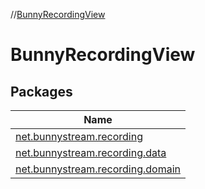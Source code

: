 //[BunnyRecordingView](index.md)

# BunnyRecordingView

## Packages

| Name |
|---|
| [net.bunnystream.recording](-bunny-recording-view/net.bunnystream.recording/index.md) |
| [net.bunnystream.recording.data](-bunny-recording-view/net.bunnystream.recording.data/index.md) |
| [net.bunnystream.recording.domain](-bunny-recording-view/net.bunnystream.recording.domain/index.md) |
